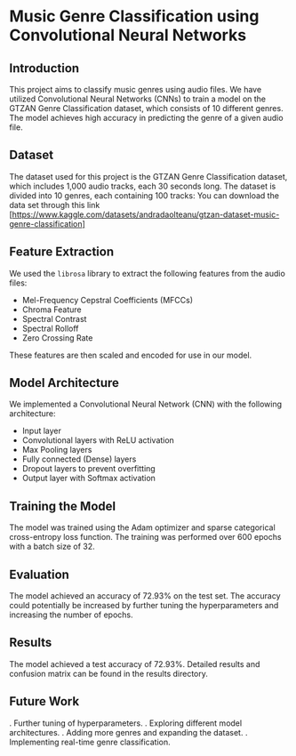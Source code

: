 # Music Genre Classification using Convolutional Neural Networks

## Introduction
This project aims to classify music genres using audio files. We have utilized Convolutional Neural Networks (CNNs) to train a model on the GTZAN Genre Classification dataset, which consists of 10 different genres. The model achieves high accuracy in predicting the genre of a given audio file.

## Dataset
The dataset used for this project is the GTZAN Genre Classification dataset, which includes 1,000 audio tracks, each 30 seconds long. The dataset is divided into 10 genres, each containing 100 tracks:
You can download the data set through this link
[https://www.kaggle.com/datasets/andradaolteanu/gtzan-dataset-music-genre-classification]

## Feature Extraction
We used the `librosa` library to extract the following features from the audio files:
- Mel-Frequency Cepstral Coefficients (MFCCs)
- Chroma Feature
- Spectral Contrast
- Spectral Rolloff
- Zero Crossing Rate

These features are then scaled and encoded for use in our model.

## Model Architecture
We implemented a Convolutional Neural Network (CNN) with the following architecture:
- Input layer
- Convolutional layers with ReLU activation
- Max Pooling layers
- Fully connected (Dense) layers
- Dropout layers to prevent overfitting
- Output layer with Softmax activation

## Training the Model
The model was trained using the Adam optimizer and sparse categorical cross-entropy loss function. The training was performed over 600 epochs with a batch size of 32.

## Evaluation
The model achieved an accuracy of 72.93% on the test set. The accuracy could potentially be increased by further tuning the hyperparameters and increasing the number of epochs.

## Results
The model achieved a test accuracy of 72.93%. Detailed results and confusion matrix can be found in the results directory.

## Future Work
. Further tuning of hyperparameters.
. Exploring different model architectures.
. Adding more genres and expanding the dataset.
. Implementing real-time genre classification.
